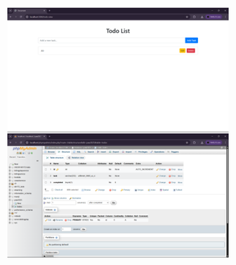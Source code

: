![Browser](screenshot/tugas6/Screenshot%202025-08-12%20100718.png)
![PhpMyAdmin](screenshot/tugas6/Screenshot%202025-08-12%20100741.png)




